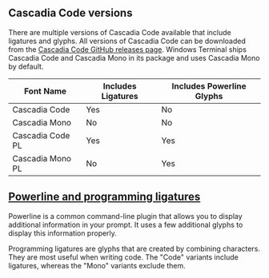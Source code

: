 ## Cascadia Code versions

There are multiple versions of Cascadia Code available that include ligatures and glyphs. All versions of Cascadia Code can be downloaded from the [Cascadia Code GitHub releases page](https://github.com/microsoft/cascadia-code/releases). Windows Terminal ships Cascadia Code and Cascadia Mono in its package and uses Cascadia Mono by default.

| Font Name        | Includes Ligatures | Includes Powerline Glyphs |
| ---------------- | ------------------ | ------------------------- |
| Cascadia Code    | Yes                | No                        |
| Cascadia Mono    | No                 | No                        |
| Cascadia Code PL | Yes                | Yes                       |
| Cascadia Mono PL | No                 | Yes                       |
## [Powerline and programming ligatures](https://docs.microsoft.com/en-us/windows/terminal/cascadia-code#powerline-and-programming-ligatures)

Powerline is a common command-line plugin that allows you to display additional information in your prompt. It uses a few additional glyphs to display this information properly.

Programming ligatures are glyphs that are created by combining characters. They are most useful when writing code. The "Code" variants include ligatures, whereas the "Mono" variants exclude them.